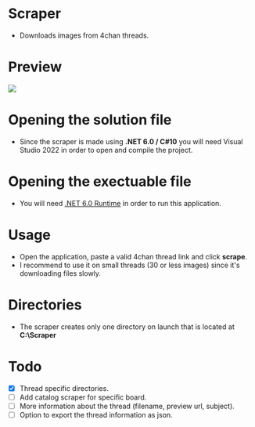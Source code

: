 # Scraper
 * Downloads images from 4chan threads.

# Preview
 ![](https://cdn.discordapp.com/attachments/916391368480415744/989314097499754566/Scraper_Preview.gif)

# Opening the solution file
 * Since the scraper is made using **.NET 6.0 / C#10** you will need Visual Studio 2022 in order to open and compile the project.

# Opening the exectuable file
 * You will need [.NET 6.0 Runtime](https://dotnet.microsoft.com/en-us/download/dotnet/6.0/runtime?cid=getdotnetcore) in order to run this application.

# Usage
 * Open the application, paste a valid 4chan thread link and click **scrape**.  
 * I recommend to use it on small threads (30 or less images) since it's downloading files slowly.

# Directories
 * The scraper creates only one directory on launch that is located at **C:\\Scraper**

# Todo
- [X] Thread specific directories.
- [ ] Add catalog scraper for specific board.
- [ ] More information about the thread (filename, preview url, subject).
- [ ] Option to export the thread information as json.
